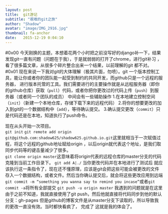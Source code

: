 ```yaml
---
layout: post
title:  git游记
subtitle: "艰难的git之旅"
author: "Shadow"
avatar: "image/IMG_2916.jpg"
thumbnail: fa-anchor
date:   2015-12-19 0:04:10
---
```

#0x00
 今天刚换的主题，本想着花两个小时把之前没写好的django补一下，结果发现git一直有问题（问题在于我），于是就弱弱的打开了chrome，进行git补习
 ，看了很多篇文章，从很多个碎片整合出来一个结果，以前理解的git 都不对。
#0x01
 现在来说一下我对git的大体理解（极其片面，勿喷）。git 一个版本控制工具，能让你或者你的团队能一起受到制约的共同开发，而github只是一个远程的服务器，
 进行版本托管的工具。我们需要进行的主要操作就是从远程服务器（即你的github仓库）获取（`pull`）代码，或者你把你更改过的代码上传（`push`）到服务器（或者同一个团队的成员）
 中间会有一些辅助操作
1.在本地建立控制空间（`init`）（新建一个本地仓库，存储下载下来的远程代码）
2.将你的想要更改的加入到git的一个数据结构中（`add`），等待确认提交。
3.确认提交更改（`commit`）只是代码还是在本地，知道执行了push命令。
 
 现在从头开始一次项目。   
  `git init` 
  `git remote add origin git@github.com:shadow625/shadow625.github.io.git`这里就相当于一次赋值过程，将这个远程的github地址赋给origin ，以后origin就代表这个地址，是我们取
  同步代码等的键击量减少了很多。   
  `git clone origin master`这意味着将origin代表的远程仓库的master分支的代码克隆到当前工作目录下。
  `git add A|./` 当你更改代码并在本地进行了测试后 就应该执行这一条指令了，现在还不懂原理，应该是git会把这些可能会被更改的文件存入一个数据结构，或者文件。然后当你确认提交后，就会将这些更改应用到远端   `git commit -m “something you wanna say to remind you incase”`或者`git commit -a`将所有全部提交
  `git push -u origin master` 我遇到的问题就是在这里 由于之前不知道，我就直接使用了git push，然后他就直接将代码同步到他的默认分支：gh-pages
但是github的博客文件是从master分支下读取的，所以导致我的更改一直没有效。当时都快看疯了，
  完成了 这就是我的体会了。
